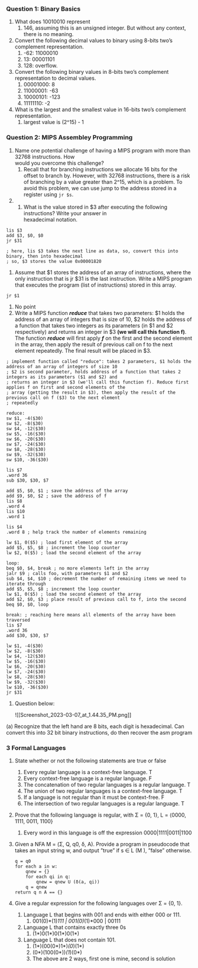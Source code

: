 ### Question 1: Binary Basics

1. What does 10010010 represent
    1. 146, assuming this is an unsigned integer. But without any context, there is no meaning.
2. Convert the following decimal values to binary using 8-bits two’s complement representation.
    1. -62: 11000010
    2. 13: 00001101
    3. 128: overflow.
3. Convert the following binary values in 8-bits two’s complement representation to decimal values.
    1. 00001000: 8
    2. 11000001: -63
    3. 10000101: -123
    4. 11111110: -2
4. What is the largest and the smallest value in 16-bits two’s complement representation.
    1. largest value is (2^15) - 1

  

### Question 2: MIPS Assembley Programming

1. Name one potential challenge of having a MIPS program with more than 32768 instructions. How  
    would you overcome this challenge?  
    1. Recall that for branching instructions we allocate 16 bits for the offset to branch by. However, with 32768 instructions, there is a risk of branching by a value greater than 2^15, which is a problem. To avoid this problem, we can use jump to the address stored in a register using `jr $s`.
2. 1. What is the value stored in $3 after executing the following instructions? Write your answer in  
    hexadecimal notation.  
    

```Assembly
lis $3
add $3, $0, $0
jr $31

; here, lis $3 takes the next line as data, so, convert this into binary, then into hexadecimal 
; so, $3 stores the value 0x00001820
```

1. Assume that $1 stores the address of an array of instructions, where the only instruction that is jr $31 is the last instruction. Write a MIPS program that executes the program (list of instructions) stored in this array.

```Assembly
jr $1
```

1. No point
2. Write a MIPS function _**reduce**_ that takes two parameters: $1 holds the address of an array of integers that is size of 10, $2 holds the address of a function that takes two integers as its parameters (in $1 and $2 respectively) and returns an integer in $3 **(we will call this function f)**. The function _**reduce**_ will first apply _**f**_ on the first and the second element in the array, then apply the result of previous call on f to the next element repeatedly. The final result will be placed in $3.

```Assembly
; implement function called "reduce": takes 2 parameters, $1 holds the address of an array of integers of size 10
; $2 is second parameter, holds address of a function that takes 2 integers as its parameters ($1 and $2) and 
; returns an integer in $3 (we'll call this function f). Reduce first applies f on first and second elements of the
; array (getting the result in $3), then apply the result of the previous call on f ($3) to the next element 
; repeatedly 

reduce: 
sw $1, -4($30)
sw $2, -8($30)
sw $4, -12($30)
sw $5, -16($30)
sw $6, -20($30)
sw $7, -24($30)
sw $8, -28($30)
sw $9, -32($30)
sw $10, -36($30)

lis $7
.word 36
sub $30, $30, $7

add $5, $0, $1 ; save the address of the array 
add $9, $0, $2 ; save the address of f
lis $8
.word 4
lis $10
.word 1

lis $4
.word 8 ; help track the number of elements remaining

lw $1, 0($5) ; load first element of the array 
add $5, $5, $8 ; increment the loop counter 
lw $2, 0($5) ; load the second element of the array 

loop:
beq $0, $4, break ; no more elements left in the array 
jalr $9 ; calls foo, with parameters $1 and $2
sub $4, $4, $10 ; decrement the number of remaining items we need to iterate through 
add $5, $5, $8 ; increment the loop counter 
lw $1, 0($5) ; load the second element of the array 
add $2, $0, $3 ; place result of previous call to f, into the second 
beq $0, $0, loop

break: ; reaching here means all elements of the array have been traversed 
lis $7
.word 36
add $30, $30, $7

lw $1, -4($30)
lw $2, -8($30)
lw $4, -12($30)
lw $5, -16($30)
lw $6, -20($30)
lw $7, -24($30)
lw $8, -28($30)
lw $9, -32($30)
lw $10, -36($30)
jr $31
```

1. Question below:
    
    ![[Screenshot_2023-03-07_at_1.44.35_PM.png]]
    

(a) Recognize that the left hand are 8 bits, each digit is hexadecimal. Can convert this into 32 bit binary instructions, do then recover the asm program

### 3 Formal Languages

1. State whether or not the following statements are true or false
    1. Every regular language is a context-free language. T
    2. Every context-free language is a regular language. F
    3. The concatenation of two regular languages is a regular language. T
    4. The union of two regular languages is a context-free language. T
    5. If a language is not regular than it must be context-free. F
    6. The intersection of two regular languages is a regular language. T
2. Prove that the following language is regular, with Σ = {0, 1}, L = ⟨0000, 1111, 0011, 1100}
    1. Every word in this language is off the expression 0000|1111|0011|1100
3. Given a NFA M = (Σ, Q, q0, δ, A). Provide a program in pseudocode that takes an input string w, and output ”true” if s ∈ L (M ), ”false” otherwise.
    
    ```Assembly
    q = q0
    for each a in w:
    	qnew = {}
    	for each qi in q:
    		qnew = qnew U (δ(a, qi))
    	q = qnew
    return q n A == {}
    ```
    
4. Give a regular expression for the following languages over Σ = {0, 1}.
    1. Language L that begins with 001 and ends with either 000 or 111.
        1. 001(0)*(1)*111 | 001(0)*(1)*000 | 00111
    2. Language L that contains exactly three 0s
        1. (1*)0(1*)0(1*)0(1*)
    3. Language L that does not contain 101.
        1. (1*)(00(0*)1*)*(0*)(1*)
        2. (0*)(100(0*))*(1*)(0*)
        3. The above are 2 ways, first one is mine, second is solution